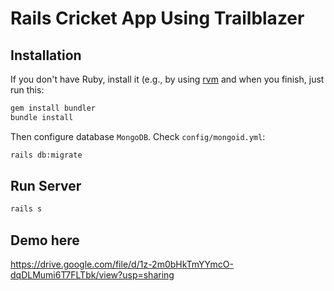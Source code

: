 # Rails Cricket App Using Trailblazer

## Installation

If you don't have Ruby, install it (e.g., by using [rvm](https://rvm.io/) and when you finish, just run this:

```sh
gem install bundler
bundle install
```

Then configure database `MongoDB`. Check `config/mongoid.yml`:

```sh
rails db:migrate
```

## Run Server

```bash
rails s
```

## Demo here

https://drive.google.com/file/d/1z-2m0bHkTmYYmcO-dqDLMumi6T7FLTbk/view?usp=sharing
